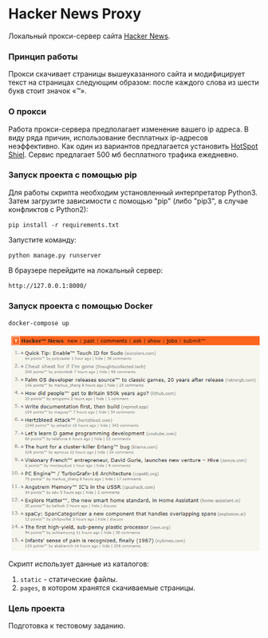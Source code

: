 # Hacker News Proxy
Локальный прокси-сервер сайта [Hacker News](https://news.ycombinator.com/).

### Принцип работы 
Прокси скачивает страницы вышеуказанного сайта и модифицирует текст на страницах следующим образом: после каждого слова из шести букв стоит значок «™».

### О прокси
Работа прокси-сервера предполагает изменение вашего ip адреса. В виду ряда причин, использование бесплатных ip-адресов неэффективно. Как один из вариантов предлагается установить [HotSpot Shiel](https://www.hotspotshield.com/ru/). Сервис предлагает 500 мб бесплатного трафика ежедневно.

### Запуск проекта с помощью pip
Для работы скрипта необходим установленный интерпретатор Python3. Затем загрузите зависимости с помощью "pip" (либо "pip3", в случае конфликтов с Python2):  

    pip install -r requirements.txt

Запустите команду:

    python manage.py runserver

В браузере перейдите на локальный сервер:

    http://127.0.0.1:8000/

### Запуск проекта с помощью Docker

    docker-compose up

![Иллюстрация к проекту](/screenshot/example.png?raw=true)

Скрипт использует данные из каталогов:
1) `static` - статические файлы.
2) `pages`, в котором хранятся скачиваемые страницы.

### Цель проекта
Подготовка к тестовому заданию.

